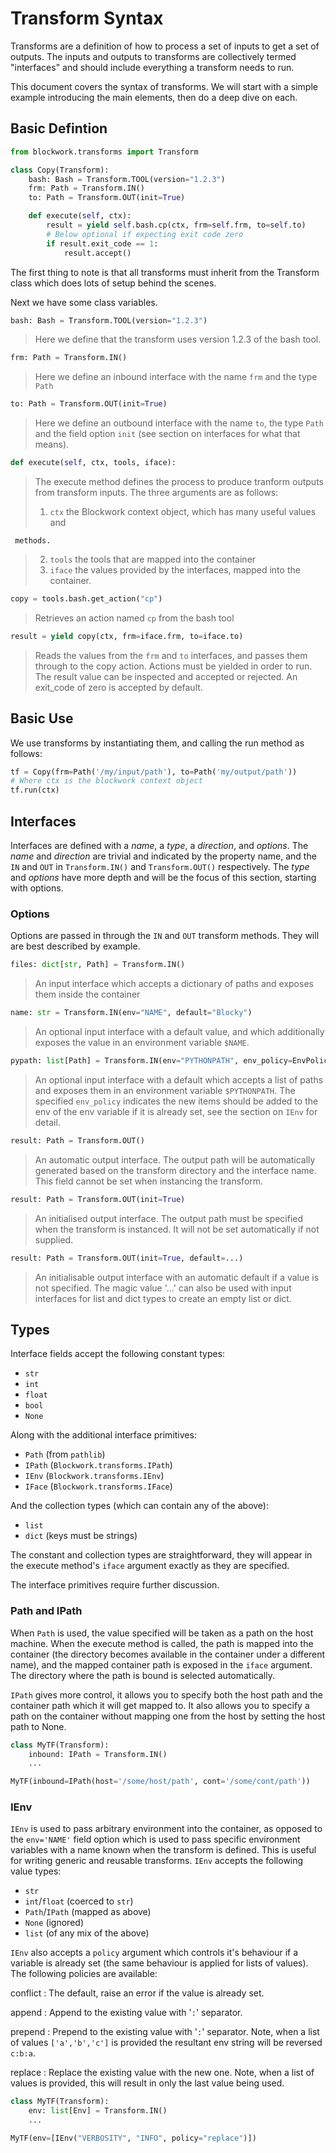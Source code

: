 # Transform Syntax

Transforms are a definition of how to process a set of inputs to get a set
of outputs. The inputs and outputs to transforms are collectively termed
"interfaces" and should include everything a transform needs to run.

This document covers the syntax of transforms. We will start with a simple
example introducing the main elements, then do a deep dive on each.

## Basic Defintion

```python
from blockwork.transforms import Transform

class Copy(Transform):
    bash: Bash = Transform.TOOL(version="1.2.3")
    frm: Path = Transform.IN()
    to: Path = Transform.OUT(init=True)

    def execute(self, ctx):
        result = yield self.bash.cp(ctx, frm=self.frm, to=self.to)
        # Below optional if expecting exit code zero
        if result.exit_code == 1:
            result.accept()
```

The first thing to note is that all transforms must inherit from the Transform
class which does lots of setup behind the scenes.

Next we have some class variables.

```python
bash: Bash = Transform.TOOL(version="1.2.3")
```

> Here we define that the transform uses version 1.2.3 of the bash tool.

```python
frm: Path = Transform.IN()
```

> Here we define an inbound interface with the name `frm` and the type `Path`

```python
to: Path = Transform.OUT(init=True)
```

> Here we define an outbound interface with the name `to`, the type `Path` and
> the field option `init` (see section on interfaces for what that means).

```python
def execute(self, ctx, tools, iface):
```

> The execute method defines the process to produce tranform outputs from
> transform inputs. The three arguments are as follows:
>
> 1. `ctx` the Blockwork context object, which has many useful values and

     methods.

> 2. `tools` the tools that are mapped into the container
> 3. `iface` the values provided by the interfaces, mapped into the container.

```python
copy = tools.bash.get_action("cp")
```

> Retrieves an action named `cp` from the bash tool

```python
result = yield copy(ctx, frm=iface.frm, to=iface.to)
```

> Reads the values from the `frm` and `to` interfaces, and passes them through
> to the copy action. Actions must be yielded in order to run. The result value
> can be inspected and accepted or rejected. An exit_code of zero is accepted by
> default.


## Basic Use

We use transforms by instantiating them, and calling the run method as follows:

```python
tf = Copy(frm=Path('/my/input/path'), to=Path('my/output/path'))
# Where ctx is the blockwork context object
tf.run(ctx)
```

## Interfaces

Interfaces are defined with a _name_, a _type_, a _direction_, and _options_.
The _name_ and _direction_ are trivial and indicated by the property name, and
the `IN` and `OUT` in `Transform.IN()` and `Transform.OUT()` respectively. The
_type_ and _options_ have more depth and will be the focus of this
section, starting with options.

### Options

Options are passed in through the `IN` and `OUT` transform methods. They will
are best described by example.

```python
files: dict[str, Path] = Transform.IN()
```

> An input interface which accepts a dictionary of paths and exposes them
> inside the container

```python
name: str = Transform.IN(env="NAME", default="Blocky")
```

> An optional input interface with a default value, and which additionally
> exposes the value in an environment variable `$NAME`.

```python
pypath: list[Path] = Transform.IN(env="PYTHONPATH", env_policy=EnvPolicy.APPEND, default_factory=list)
```

> An optional input interface with a default which accepts a list of paths
> and exposes them in an environment variable `$PYTHONPATH`. The specified
> `env_policy` indicates the new items should be added to the env of the env
> variable if it is already set, see the section on `IEnv` for detail.

```python
result: Path = Transform.OUT()
```

> An automatic output interface. The output path will be automatically
> generated based on the transform directory and the interface name. This field
> cannot be set when instancing the transform.

```python
result: Path = Transform.OUT(init=True)
```

> An initialised output interface. The output path must be specified when the
> transform is instanced. It will not be set automatically if not supplied.

```python
result: Path = Transform.OUT(init=True, default=...)
```

> An initialisable output interface with an automatic default if a value is not
> specified. The magic value '...' can also be used with input interfaces
> for list and dict types to create an empty list or dict.

## Types

Interface fields accept the following constant types:

- `str`
- `int`
- `float`
- `bool`
- `None`

Along with the additional interface primitives:

- `Path` (from `pathlib`)
- `IPath` (`Blockwork.transforms.IPath`)
- `IEnv` (`Blockwork.transforms.IEnv`)
- `IFace` (`Blockwork.transforms.IFace`)

And the collection types (which can contain any of the above):

- `list`
- `dict` (keys must be strings)

The constant and collection types are straightforward, they will appear in
the execute method's `iface` argument exactly as they are specified.

The interface primitives require further discussion.

### Path and IPath

When `Path` is used, the value specified will be taken as a path on the host
machine. When the execute method is called, the path is mapped into the
container (the directory becomes available in the container under a
different name), and the mapped container path is exposed in the `iface`
argument. The directory where the path is bound is selected automatically.

`IPath` gives more control, it allows you to specify both the host path
and the container path which it will get mapped to. It also allows you
to specify a path on the container without mapping one from the host by
setting the host path to None.

```Python
class MyTF(Transform):
    inbound: IPath = Transform.IN()
    ...

MyTF(inbound=IPath(host='/some/host/path', cont='/some/cont/path'))
```

### IEnv

`IEnv` is used to pass arbitrary environment into the container, as opposed
to the `env='NAME'` field option which is used to pass specific environment
variables with a name known when the transform is defined. This is useful for
writing generic and reusable transforms. `IEnv` accepts the following value
types:

- `str`
- `int`/`float` (coerced to `str`)
- `Path`/`IPath` (mapped as above)
- `None` (ignored)
- `list` (of any mix of the above)

`IEnv` also accepts a `policy` argument which controls it's behaviour if a
variable is already set (the same behaviour is applied for lists of values).
The following policies are available:

conflict
: The default, raise an error if the value is already set.

append
: Append to the existing value with '`:`' separator.

prepend
: Prepend to the existing value with '`:`' separator. Note, when a list
of values `['a','b','c']` is provided the resultant env string will be
reversed `c:b:a`.

replace
: Replace the existing value with the new one. Note, when a list of values
is provided, this will result in only the last value being used.

```Python
class MyTF(Transform):
    env: list[Env] = Transform.IN()
    ...

MyTF(env=[IEnv("VERBOSITY", "INFO", policy="replace")])
```
